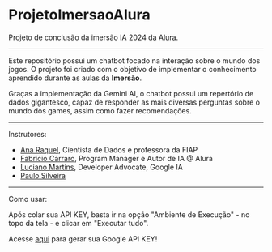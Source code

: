 # ProjetoImersaoAlura
Projeto de conclusão da imersão IA 2024 da Alura.
***

Este repositório possui um chatbot focado na interação sobre o mundo dos jogos.
O projeto foi criado com o objetivo de implementar o conhecimento aprendido durante as aulas da __Imersão__. 

Graças a implementação da Gemini AI, o chatbot possui um repertório de dados gigantesco, capaz de responder as mais diversas perguntas sobre o mundo dos games, assim como fazer recomendações. 
***

Instrutores: 
- [Ana Raquel](https://www.linkedin.com/in/ana-raquel-fernandes-cunha-a48a07a0/), Cientista de Dados e professora da FIAP
- [Fabrício Carraro](https://www.linkedin.com/in/fabriciocarraro/), Program Manager e Autor de IA @ Alura
- [Luciano Martins](https://www.linkedin.com/in/lucianommartins/), Developer Advocate, Google IA
- [Paulo Silveira](https://www.linkedin.com/in/paulosilveira/)

***
Como usar: 

Após colar sua API KEY, basta ir na opção "Ambiente de Execução" - no topo da tela - e clicar em "Executar tudo".

Acesse [aqui](https://aistudio.google.com/app/apikey) para gerar sua Google API KEY!
